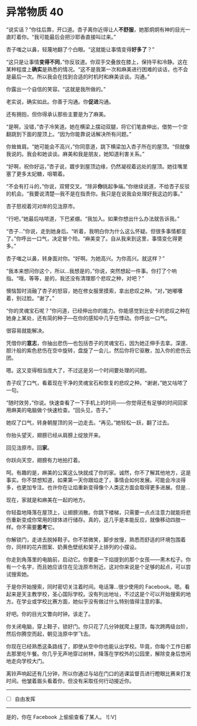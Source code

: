 # 异常物质 40

“说实话？”你往后靠，开口道。杏子离你近得让人**不舒服**，她那炯炯有神的目光一直盯着你。“我可能最后会把沙耶香直接叫过来。”

杏子嗤之以鼻，轻蔑地翻了个白眼。“这就能让事情变得**好多了**？”

“这只是让事情**变得不同**，”你反驳道。你双手交叠放在膝上，保持平和冷静。这在某种程度上**确实**是熟悉的情况。“这不是我第一次和麻美进行困难的谈话，也不会是最后一次。所以我会在找到合适的时机时和麻美谈谈。沟通。”

你露出一个自信的笑容。“这就是我所做的。”

老实说，确实如此。你善于沟通。你**促进**沟通。

还有拥抱，但你得承认那些主要是为了麻美。

“是啊，没错，”杏子冷笑道。她在横梁上摆动双腿，将它们笔直伸出，借势一个空翻跳到下面的屋顶上。“因为你能靠说话解决所有问题。”

你耸耸肩。“她可能会不高兴，”你同意道，跳下横梁加入杏子所在的屋顶。“但就像我说的。我会和她谈谈。麻美和我是朋友，她知道利害关系。”

“好啊，祝你好运，”杏子说，踱步到屋顶边缘，仍然凝视着远处的屋顶。她往嘴里塞了更多太妃糖，咀嚼着。

“不会有打斗的，”你说，双臂交叉。“除非**你**挑起争端。”你继续说道，不给杏子反驳的机会。“我要说清楚—我不是在指责你。我只是在说我会处理好我这边的事。”

杏子怒视着河对岸的见泷原市。

“行吧，”她最后咕哝道，下巴紧绷。“我加入。如果你想出什么办法就告诉我。”

“杏子...”你说，走到她身后。“听着，我明白你为什么这么怀疑。但很多事情都变了。”你呼出一口气，决定冒个险。“麻美变了。自从我来到这里，事情变化得更多。”

杏子嗤之以鼻，转身面对你。“好啊。为她高兴。为你高兴。就这样？”

“我本来想问你这个，所以...我想是的，”你说，突然想起一件事。你打了个响指。“哦，等等，是的，我还没有清理那个悲叹之种，对吧？”

懊恼暂时消融了杏子的怒容，她在修女服里摸索，拿出悲叹之种。“对，”她嘟囔着，别过脸。“谢了。”

“你的灵魂宝石呢？”你问道，已经伸出你的能力。你能感觉到比安卡的悲叹之种在她身上某处，还有简的种子—在你的感知中几乎在悸动。你呼出一口气。

很容易就能解决。

凭借你的**意志**，你抽出悲伤—也包括杏子的灵魂宝石，因为她正伸手去拿。深邃、胆汁般的紫色悲伤在空中旋转，盘旋了一会儿，然后你将它驱散，加入你的悲伤云团。

嗯。这又变得相当庞大了，不过这是另一个时间要处理的问题。

杏子叹了口气，看着现在干净的灵魂宝石和恢复的悲叹之种。“谢谢，”她又咕哝了一句。

“随时效劳，”你说。快速查看了一下手机上的时间——你觉得还有足够的时间回家用麻美的电脑做个快速检查。“回头见，杏子。”

她叹了口气，转身朝屋顶的另一边走去。“再见。”她轻松一跃，翻了过去。

你抬头望天，翅膀已经从肩膀上绽放开来。

回见泷原市。回**家**。

你跃向天空，翅膀有力地拍打着。

呵。有趣的是，麻美的公寓这么快就成了你的家。诚然，你不了解其他地方，这是事实。你不禁想知道，如果第一天你跟焰走了，事情会如何发展。可能会冷淡得多，也更加专注。也许你在让焰重新变得像个人类这方面会取得更多进展。但是...

现在，家就是和麻美在一起的地方。

你轻盈地降落在屋顶上，让翅膀消散。你跳下楼梯，只需要一点点注意力就能将悲伤重新变成你常用的球体进行储存。真的，这几乎是本能反应，就像移动四肢一样。你不需要**思考**它。

你解锁门，走进去脱掉鞋子。你不禁微笑，脚步放慢，熟悉而舒适的环境包围着你，同样的花卉图案、奶黄色壁纸和架子上排列的小摆设。

你走到角落里的电脑前，启动它。你要查一下焰提到的那个女孩——黑木松子。你有一个名字，而且她应该住在见泷原市附近。这对你来说是个足够的起点，可以尝试搜索她。

于是你开始搜索，同时密切关注着时间。电话簿...很少使用的 Facebook。嗯。看起来是天主教学校，圣心国际学校。没有列出地址，不过这是个可以开始搜索的地方。在学业或学校比赛方面，她似乎没有做过什么特别值得注意的事。

好吧。你的目光又瞥向时钟。该走了。

你关闭电脑，穿上鞋子，锁好门。你只花了几分钟就爬上屋顶，每次跨两级台阶，然后你腾空而起，朝见泷原中学飞去。

你现在已经熟悉这条路线了，即使从空中你也能认出学校。毕竟，你每个工作日都去那里吃午餐。你几乎无声地穿过树林，降落在学校外的公园里，解除变身后悠闲地走向学校大门。

离铃声响起还有几分钟，所以你通过与站在门口的逃课监督员进行瞪眼比赛来打发时间。他皱着眉头看着你，但没有采取任何行动接近你。

---

- [ ] 自由发挥

---

是的，你在 Facebook 上偷偷查看了某人。 ![:V]
